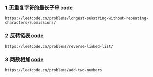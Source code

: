 ### 1.无重复字符的最长子串 [code](code/longest_substring.cpp) 
    
    https://leetcode.cn/problems/longest-substring-without-repeating-characters/submissions/

### 2.反转链表 [code](code/reverse.cpp)
    https://leetcode.cn/problems/reverse-linked-list/


### 3.两数相加 [code](code/two_num.cpp)
    https://leetcode.cn/problems/add-two-numbers
